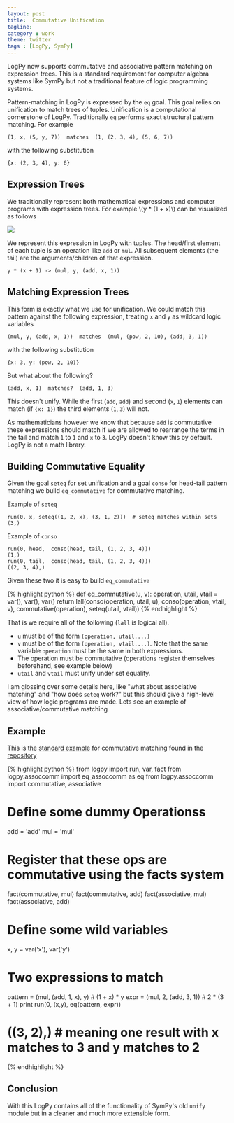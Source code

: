 ```yaml
---
layout: post
title:  Commutative Unification
tagline:
category : work
theme: twitter
tags : [LogPy, SymPy]
---
```


LogPy now supports commutative and associative pattern matching on expression trees.  This is a standard requirement for computer algebra systems like SymPy but not a traditional feature of logic programming systems.

Pattern-matching in LogPy is expressed by the `eq` goal.  This goal relies on unification to match trees of tuples.  Unification is a computational cornerstone of LogPy.  Traditionally `eq` performs exact structural pattern matching.  For example

    (1, x, (5, y, 7))  matches  (1, (2, 3, 4), (5, 6, 7))

with the following substitution

    {x: (2, 3, 4), y: 6}

Expression Trees
----------------

We traditionally represent both mathematical expressions and computer programs with expression trees.  For example \\(y * (1 + x)\\) can be visualized as follows

![](http://mrocklin.github.com/blog/images/arith-expr.png)

We represent this expression in LogPy with tuples.  The head/first element of each tuple is an operation like `add` or `mul`.  All subsequent elements (the tail) are the arguments/children of that expression.

    y * (x + 1) -> (mul, y, (add, x, 1))

Matching Expression Trees
-------------------------

This form is exactly what we use for unification.  We could match this pattern against the following expression, treating `x` and `y` as wildcard logic variables

    (mul, y, (add, x, 1))  matches  (mul, (pow, 2, 10), (add, 3, 1))

with the following substitution

    {x: 3, y: (pow, 2, 10)}

But what about the following?

    (add, x, 1)  matches?  (add, 1, 3)

This doesn't unify.  While the first (`add`, `add`) and second (`x`, `1`) elements can match (if `{x: 1}`) the third elements (`1`, `3`) will not.

As mathematicians however we know that because `add` is commutative these expressions should match if we are allowed to rearrange the terms in the tail and match `1` to `1` and `x` to `3`.  LogPy doesn't know this by default.  LogPy is not a math library.

Building Commutative Equality
-----------------------------

Given the goal `seteq` for set unification and a goal `conso` for head-tail pattern matching we build `eq_commutative` for commutative matching.

Example of `seteq`

    run(0, x, seteq((1, 2, x), (3, 1, 2)))  # seteq matches within sets
    (3,)

Example of `conso`

    run(0, head,  conso(head, tail, (1, 2, 3, 4)))
    (1,)
    run(0, tail,  conso(head, tail, (1, 2, 3, 4)))
    ((2, 3, 4),)

Given these two it is easy to build `eq_commutative`


{% highlight python %}
def eq_commutative(u, v):
    operation, utail, vtail = var(), var(), var()
    return lall(conso(operation, utail, u),
                conso(operation, vtail, v),
                commutative(operation),
                seteq(utail, vtail))
{% endhighlight %}

That is we require all of the following (`lall` is logical all).

*   `u` must be of the form `(operation, utail....)`
*   `v` must be of the form `(operation, vtail....)`.  Note that the same variable `operation` must be the same in both expressions.
*   The operation must be commutative (operations register themselves beforehand, see example below)
*   `utail` and `vtail` must unify under set equality.

I am glossing over some details here, like "what about associative matching" and "how does `seteq` work?" but this should give a high-level view of how logic programs are made.  Lets see an example of associative/commutative matching

Example
-------

This is the [standard example](https://github.com/logpy/logpy/blob/master/examples/commutative.py) for commutative matching found in the [repository](https://github.com/logpy/logpy)

{% highlight python %}
from logpy import run, var, fact
from logpy.assoccomm import eq_assoccomm as eq
from logpy.assoccomm import commutative, associative

# Define some dummy Operationss
add = 'add'
mul = 'mul'

# Register that these ops are commutative using the facts system
fact(commutative, mul)
fact(commutative, add)
fact(associative, mul)
fact(associative, add)

# Define some wild variables
x, y = var('x'), var('y')

# Two expressions to match
pattern = (mul, (add, 1, x), y)                # (1 + x) * y
expr    = (mul, 2, (add, 3, 1))                # 2 * (3 + 1)
print run(0, (x,y), eq(pattern, expr))
# ((3, 2),) #  meaning one result with x matches to 3 and y matches to 2
{% endhighlight %}

Conclusion
----------

With this LogPy contains all of the functionality of SymPy's old `unify` module but in a cleaner and much more extensible form.

